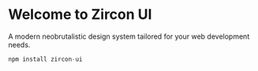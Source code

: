 # Welcome to Zircon UI

A modern neobrutalistic design system tailored for your web development needs.


```js
npm install zircon-ui
```
